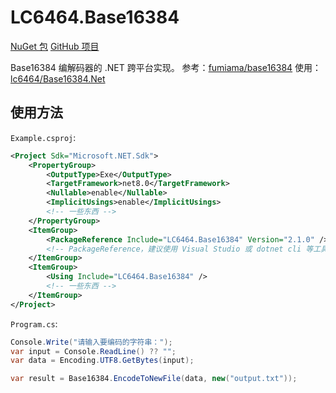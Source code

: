 # LC6464.Base16384

[NuGet 包](https://www.nuget.org/packages/LC6464.Base16384 "NuGet.Org")
[GitHub 项目](https://github.com/lc6464/LC6464.Base16384 "GitHub.Com")

Base16384 编解码器的 .NET 跨平台实现。
参考：[fumiama/base16384](https://github.com/fumiama/base16384 "GitHub: fumiama/base16384")
使用：[lc6464/Base16384.Net](https://github.com/lc6464/Base16384.Net "GitHub: lc6464/Base16384.Net")

## 使用方法
`Example.csproj`:
``` xml
﻿<Project Sdk="Microsoft.NET.Sdk">
	<PropertyGroup>
		<OutputType>Exe</OutputType>
		<TargetFramework>net8.0</TargetFramework>
		<Nullable>enable</Nullable>
		<ImplicitUsings>enable</ImplicitUsings>
		<!-- 一些东西 -->
	</PropertyGroup>
	<ItemGroup>
		<PackageReference Include="LC6464.Base16384" Version="2.1.0" />
		<!-- PackageReference，建议使用 Visual Studio 或 dotnet cli 等工具添加 -->
	</ItemGroup>
	<ItemGroup>
		<Using Include="LC6464.Base16384" />
		<!-- 一些东西 -->
	</ItemGroup>
</Project>
```

`Program.cs`:
``` csharp
Console.Write("请输入要编码的字符串：");
var input = Console.ReadLine() ?? "";
var data = Encoding.UTF8.GetBytes(input);

var result = Base16384.EncodeToNewFile(data, new("output.txt"));
```